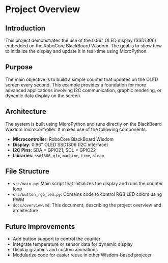 # Project Overview

## Introduction

This project demonstrates the use of the 0.96" OLED display (SSD1306) embedded on the RoboCore BlackBoard Wisdom. The goal is to show how to initialize the display and update it in real-time using MicroPython.

## Purpose

The main objective is to build a simple counter that updates on the OLED screen every second. This example provides a foundation for more advanced applications involving I2C communication, graphic rendering, or dynamic data display on the screen.

## Architecture

The system is built using MicroPython and runs directly on the BlackBoard Wisdom microcontroller. It makes use of the following components:

- **Microcontroller**: RoboCore BlackBoard Wisdom  
- **Display**: 0.96" OLED SSD1306 (I2C interface)  
- **I2C Pins**: SDA = GPIO21, SCL = GPIO22  
- **Libraries**: `ssd1306`, `gfx`, `machine`, `time`, `sleep`

## File Structure

- `src/main.py`: Main script that initializes the display and runs the counter loop  
- `src/button_rgb_led.py`: Contains code to control RGB LED colors using PWM  
- `docs/overview.md`: This document, describing the project overview and architecture

## Future Improvements

- Add button support to control the counter
- Integrate temperature or sensor data for dynamic display
- Display graphics and custom animations
- Modularize code for easier reuse in other Wisdom-based projects

